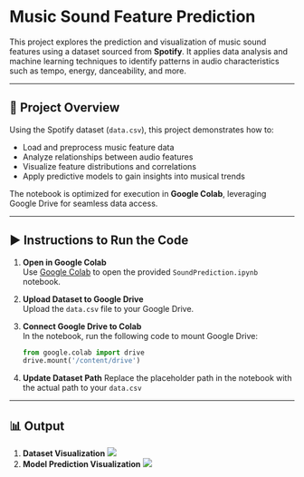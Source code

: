 # Music Sound Feature Prediction

This project explores the prediction and visualization of music sound features using a dataset sourced from **Spotify**. It applies data analysis and machine learning techniques to identify patterns in audio characteristics such as tempo, energy, danceability, and more.

---

## 📌 Project Overview

Using the Spotify dataset (`data.csv`), this project demonstrates how to:
- Load and preprocess music feature data
- Analyze relationships between audio features
- Visualize feature distributions and correlations
- Apply predictive models to gain insights into musical trends

The notebook is optimized for execution in **Google Colab**, leveraging Google Drive for seamless data access.

---

## ▶️ Instructions to Run the Code

1. **Open in Google Colab**  
   Use [Google Colab](https://colab.research.google.com/) to open the provided `SoundPrediction.ipynb` notebook.

2. **Upload Dataset to Google Drive**  
   Upload the `data.csv` file to your Google Drive.

3. **Connect Google Drive to Colab**  
   In the notebook, run the following code to mount Google Drive:
   ```python
   from google.colab import drive
   drive.mount('/content/drive')
4. **Update Dataset Path**
   Replace the placeholder path in the notebook with the actual path to your `data.csv`

---

## 📊 Output
1. **Dataset Visualization**
   ![](Output/newplot1.png)
2. **Model Prediction Visualization**
   ![](Output/newplot2.png)
